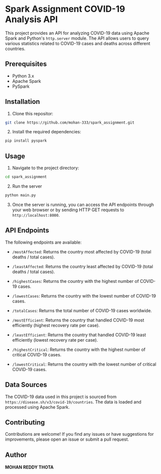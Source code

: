 # Spark Assignment COVID-19 Analysis API

This project provides an API for analyzing COVID-19 data using Apache Spark and Python's `http.server` module. The API allows users to query various statistics related to COVID-19 cases and deaths across different countries.

## Prerequisites

- Python 3.x
- Apache Spark
- PySpark

## Installation

1. Clone this repositor:

```bash
git clone https://github.com/mohan-333/spark_assignment.git
```

2. Install the required dependencies:

```bash
pip install pyspark
```

## Usage

1. Navigate to the project directory:

```bash
cd spark_assignment
```

2. Run the server

```bash
python main.py
```

3. Once the server is running, you can access the API endpoints through your web browser or by sending HTTP GET requests to `http://localhost:8000`.


## API Endpoints

The following endpoints are available:

- `/mostAffected`: Returns the country most affected by COVID-19 (total deaths / total cases).

- `/leastAffected`: Returns the country least affected by COVID-19 (total deaths / total cases).

- `/highestCases`: Returns the country with the highest number of COVID-19 cases.

- `/lowestCases`: Returns the country with the lowest number of COVID-19 cases.

- `/totalCases`: Returns the total number of COVID-19 cases worldwide.

- `/mostEfficient`: Returns the country that handled COVID-19 most efficiently (highest recovery rate per case).

- `/leastEfficient`: Returns the country that handled COVID-19 least efficiently (lowest recovery rate per case).

- `/highestCritical`: Returns the country with the highest number of critical COVID-19 cases.

- `/lowestCritical`: Returns the country with the lowest number of critical COVID-19 cases.


## Data Sources

The COVID-19 data used in this project is sourced from `https://disease.sh/v3/covid-19/countries`. The data is loaded and processed using Apache Spark.

## Contributing

Contributions are welcome! If you find any issues or have suggestions for improvements, please open an issue or submit a pull request.

## Author

#### MOHAN REDDY THOTA



